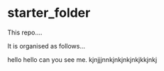 # starter_folder

This repo....

It is organised as follows...

hello hello can you see me.  kjnjjjnnkjnkjnkjnkjkkjnkj